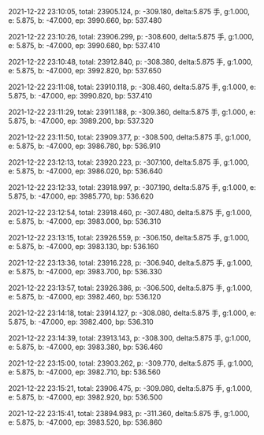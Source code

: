 2021-12-22 23:10:05, total: 23905.124, p: -309.180, delta:5.875 手, g:1.000, e: 5.875, b: -47.000, ep: 3990.660, bp: 537.480

2021-12-22 23:10:26, total: 23906.299, p: -308.600, delta:5.875 手, g:1.000, e: 5.875, b: -47.000, ep: 3990.680, bp: 537.410

2021-12-22 23:10:48, total: 23912.840, p: -308.380, delta:5.875 手, g:1.000, e: 5.875, b: -47.000, ep: 3992.820, bp: 537.650

2021-12-22 23:11:08, total: 23910.118, p: -308.460, delta:5.875 手, g:1.000, e: 5.875, b: -47.000, ep: 3990.820, bp: 537.410

2021-12-22 23:11:29, total: 23911.188, p: -309.360, delta:5.875 手, g:1.000, e: 5.875, b: -47.000, ep: 3989.200, bp: 537.320

2021-12-22 23:11:50, total: 23909.377, p: -308.500, delta:5.875 手, g:1.000, e: 5.875, b: -47.000, ep: 3986.780, bp: 536.910

2021-12-22 23:12:13, total: 23920.223, p: -307.100, delta:5.875 手, g:1.000, e: 5.875, b: -47.000, ep: 3986.020, bp: 536.640

2021-12-22 23:12:33, total: 23918.997, p: -307.190, delta:5.875 手, g:1.000, e: 5.875, b: -47.000, ep: 3985.770, bp: 536.620

2021-12-22 23:12:54, total: 23918.460, p: -307.480, delta:5.875 手, g:1.000, e: 5.875, b: -47.000, ep: 3983.000, bp: 536.310

2021-12-22 23:13:15, total: 23926.559, p: -306.150, delta:5.875 手, g:1.000, e: 5.875, b: -47.000, ep: 3983.130, bp: 536.160

2021-12-22 23:13:36, total: 23916.228, p: -306.940, delta:5.875 手, g:1.000, e: 5.875, b: -47.000, ep: 3983.700, bp: 536.330

2021-12-22 23:13:57, total: 23926.386, p: -306.500, delta:5.875 手, g:1.000, e: 5.875, b: -47.000, ep: 3982.460, bp: 536.120

2021-12-22 23:14:18, total: 23914.127, p: -308.080, delta:5.875 手, g:1.000, e: 5.875, b: -47.000, ep: 3982.400, bp: 536.310

2021-12-22 23:14:39, total: 23913.143, p: -308.300, delta:5.875 手, g:1.000, e: 5.875, b: -47.000, ep: 3983.380, bp: 536.460

2021-12-22 23:15:00, total: 23903.262, p: -309.770, delta:5.875 手, g:1.000, e: 5.875, b: -47.000, ep: 3982.710, bp: 536.560

2021-12-22 23:15:21, total: 23906.475, p: -309.080, delta:5.875 手, g:1.000, e: 5.875, b: -47.000, ep: 3982.920, bp: 536.500

2021-12-22 23:15:41, total: 23894.983, p: -311.360, delta:5.875 手, g:1.000, e: 5.875, b: -47.000, ep: 3983.520, bp: 536.860